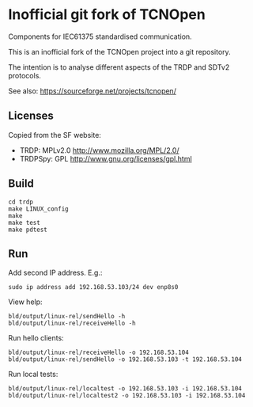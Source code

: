 
Inofficial git fork of TCNOpen
==============================

Components for IEC61375 standardised communication.

This is an inofficial fork of the TCNOpen project into a git repository.

The intention is to analyse different aspects of the TRDP and SDTv2 protocols.

See also: https://sourceforge.net/projects/tcnopen/

Licenses
--------

Copied from the SF website:

* TRDP: MPLv2.0 http://www.mozilla.org/MPL/2.0/
* TRDPSpy: GPL http://www.gnu.org/licenses/gpl.html


Build
-----

    cd trdp
    make LINUX_config
    make
    make test
    make pdtest


Run
---

Add second IP address. E.g.:

    sudo ip address add 192.168.53.103/24 dev enp8s0

View help:

    bld/output/linux-rel/sendHello -h
    bld/output/linux-rel/receiveHello -h

Run hello clients:

    bld/output/linux-rel/receiveHello -o 192.168.53.104
    bld/output/linux-rel/sendHello -o 192.168.53.103 -t 192.168.53.104

Run local tests:

    bld/output/linux-rel/localtest -o 192.168.53.103 -i 192.168.53.104
    bld/output/linux-rel/localtest2 -o 192.168.53.103 -i 192.168.53.104
